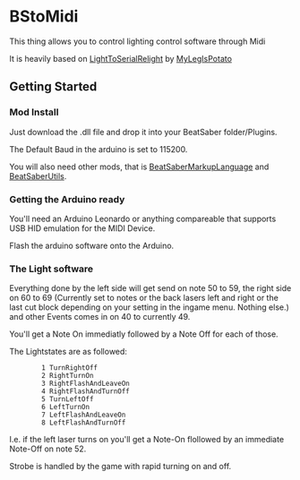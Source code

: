 # BStoMidi

This thing allows you to control lighting control software through Midi

It is heavily based on [LightToSerialRelight](https://github.com/MyLegIsPotato/LightToSerialRelight) by [MyLegIsPotato](https://github.com/MyLegIsPotato)

## Getting Started

### Mod Install
Just download the .dll file and drop it into your BeatSaber folder/Plugins.

The Default Baud in the arduino is set to 115200.

You will also need other mods, that is [BeatSaberMarkupLanguage](https://github.com/monkeymanboy/BeatSaberMarkupLanguage) and [BeatSaberUtils](https://github.com/Kylemc1413/Beat-Saber-Utils).

### Getting the Arduino ready

You'll need an Arduino Leonardo or anything compareable that supports USB HID emulation for the MIDI Device.

Flash the arduino software onto the Arduino.

### The Light software

Everything done by the left side will get send on note 50 to 59, the right side on 60 to 69 (Currently set to notes or the back lasers left and right or the last cut block depending on your setting in the ingame menu. Nothing else.) and other Events comes in on 40 to currently 49.

You'll get a Note On immediatly followed by a Note Off for each of those.

The Lightstates are as followed:

```
        1 TurnRightOff
        2 RightTurnOn
        3 RightFlashAndLeaveOn
        4 RightFlashAndTurnOff
        5 TurnLeftOff
        6 LeftTurnOn
        7 LeftFlashAndLeaveOn
        8 LeftFlashAndTurnOff
```

I.e. if the left laser turns on you'll get a Note-On flollowed by an immediate Note-Off on note 52.

Strobe is handled by the game with rapid turning on and off.
